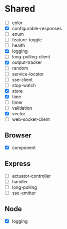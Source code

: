 # Shared

-   [ ] color
-   [x] configurable-responses
-   [ ] enum
-   [ ] feature-toggle
-   [ ] health
-   [x] logging
-   [ ] long-polling-client
-   [x] output-tracker
-   [ ] random
-   [ ] service-locator
-   [ ] sse-client
-   [ ] stop-watch
-   [x] store
-   [x] time
-   [ ] timer
-   [ ] validation
-   [x] vector
-   [ ] web-socket-client

## Browser

-   [x] component

## Express

-   [ ] actuator-controller
-   [ ] handler
-   [ ] long-polling
-   [ ] sse-emitter

## Node

-   [x] logging

